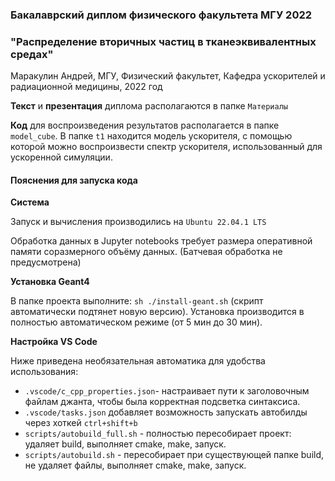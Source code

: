 ### Бакалаврский диплом физического факультета МГУ 2022

### "Распределение вторичных частиц в тканеэквивалентных средах"

Маракулин Андрей, МГУ, Физический факультет, Кафедра ускорителей и радиационной медицины, 2022 год

**Текст** и **презентация** диплома располагаются в папке `Материалы`

**Код** для воспроизведения результатов располагается в папке `model_cube`. В папке `t1` находится модель ускорителя, с помощью которой можно воспроизвести спектр ускорителя, использованный для ускоренной симуляции.

#### Пояснения для запуска кода

**Система**

Запуск и вычисления производились на `Ubuntu 22.04.1 LTS`

Обработка данных в Jupyter notebooks требует размера оперативной памяти соразмерного объёму данных. (Батчевая обработка не предусмотрена)

**Установка Geant4**

В папке проекта выполните: `sh ./install-geant.sh` (скрипт автоматически подтянет новую версию). Установка производится в полностью автоматическом режиме (от 5 мин до 30 мин).

**Настройка VS Code**

Ниже приведена необязательная автоматика для удобства использования:

* `.vscode/c_cpp_properties.json`- настраивает пути к заголовочным файлам джанта, чтобы была корректная подсветка синтаксиса.
* `.vscode/tasks.json` добавляет возможность запускать автобилды через хоткей `ctrl+shift+b`
* `scripts/autobuild_full.sh` - полностью пересобирает проект: удаляет build, выполняет cmake, make, запуск.
* `scripts/autobuild.sh` - пересобирает при существующей папке build, не удаляет файлы, выполняет cmake, make, запуск.
